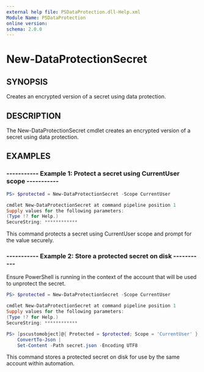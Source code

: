 ```yaml
---
external help file: PSDataProtection.dll-Help.xml
Module Name: PSDataProtection
online version:
schema: 2.0.0
---
```


# New-DataProtectionSecret

## SYNOPSIS

Creates an encrypted version of a secret using data protection.

## DESCRIPTION

The New-DataProtectionSecret cmdlet creates an encrypted version of a secret using data protection.

## EXAMPLES

### ----------- Example 1: Protect a secret using CurrentUser scope -----------

```powershell
PS> $protected = New-DataProtectionSecret -Scope CurrentUser

cmdlet New-DataProtectionSecret at command pipeline position 1
Supply values for the following parameters:
(Type !? for Help.)
SecureString: ************
```

This command protects a secret using CurrentUser scope and prompt for the value securely.

### ----------- Example 2: Store a protected secret on disk -----------

Ensure PowerShell is running in the context of the account that will be used to unprotect the secret.

```powershell
PS> $protected = New-DataProtectionSecret -Scope CurrentUser

cmdlet New-DataProtectionSecret at command pipeline position 1
Supply values for the following parameters:
(Type !? for Help.)
SecureString: ************

PS> [pscustomobject]@{ Protected = $protected; Scope = 'CurrentUser' } |
    ConvertTo-Json |
    Set-Content -Path secret.json -Encoding UTF8
```

This command stores a protected secret on disk for use by the same account within automation.